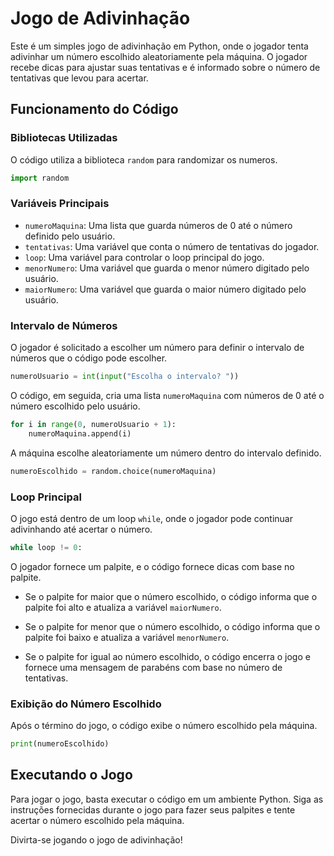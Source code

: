 # Jogo de Adivinhação

Este é um simples jogo de adivinhação em Python, onde o jogador tenta adivinhar um número escolhido aleatoriamente pela máquina. O jogador recebe dicas para ajustar suas tentativas e é informado sobre o número de tentativas que levou para acertar.

## Funcionamento do Código

### Bibliotecas Utilizadas

O código utiliza a biblioteca `random` para randomizar os numeros.

```python
import random
```

### Variáveis Principais

- `numeroMaquina`: Uma lista que guarda números de 0 até o número definido pelo usuário.
- `tentativas`: Uma variável que conta o número de tentativas do jogador.
- `loop`: Uma variável para controlar o loop principal do jogo.
- `menorNumero`: Uma variável que guarda o menor número digitado pelo usuário.
- `maiorNumero`: Uma variável que guarda o maior número digitado pelo usuário.

### Intervalo de Números

O jogador é solicitado a escolher um número para definir o intervalo de números que o código pode escolher.

```python
numeroUsuario = int(input("Escolha o intervalo? "))
```

O código, em seguida, cria uma lista `numeroMaquina` com números de 0 até o número escolhido pelo usuário.

```python
for i in range(0, numeroUsuario + 1):
    numeroMaquina.append(i)
```

A máquina escolhe aleatoriamente um número dentro do intervalo definido.

```python
numeroEscolhido = random.choice(numeroMaquina)
```

### Loop Principal

O jogo está dentro de um loop `while`, onde o jogador pode continuar adivinhando até acertar o número.

```python
while loop != 0:
```

O jogador fornece um palpite, e o código fornece dicas com base no palpite.

- Se o palpite for maior que o número escolhido, o código informa que o palpite foi alto e atualiza a variável `maiorNumero`.

- Se o palpite for menor que o número escolhido, o código informa que o palpite foi baixo e atualiza a variável `menorNumero`.

- Se o palpite for igual ao número escolhido, o código encerra o jogo e fornece uma mensagem de parabéns com base no número de tentativas.

### Exibição do Número Escolhido

Após o término do jogo, o código exibe o número escolhido pela máquina.

```python
print(numeroEscolhido)
```

## Executando o Jogo

Para jogar o jogo, basta executar o código em um ambiente Python. Siga as instruções fornecidas durante o jogo para fazer seus palpites e tente acertar o número escolhido pela máquina.

Divirta-se jogando o jogo de adivinhação!